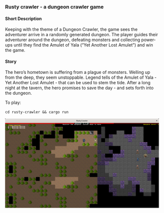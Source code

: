 ### Rusty crawler - a dungeon crawler game

#### Short Description
Keeping with the theme of a Dungeon Crawler, the game sees the adventurer arrive in a randomly generated dungeon. The player guides their adventurer around the dungeon, defeating monsters and collecting power-ups until they find the Amulet of Yala (“Yet Another Lost Amulet”) and win the game.

#### Story
The hero’s hometown is suffering from a plague of monsters. Welling up from the deep, they seem unstoppable. Legend tells of the Amulet of Yala - Yet Another Lost Amulet - that can be used to stem the tide. After a long night at the tavern, the hero promises to save the day - and sets forth into the dungeon.

To play:
```
cd rusty-crawler && cargo run
```
![alt text](https://github.com/petrostrak/rusty-crawler/blob/main/imgs/rustycrawler.png)